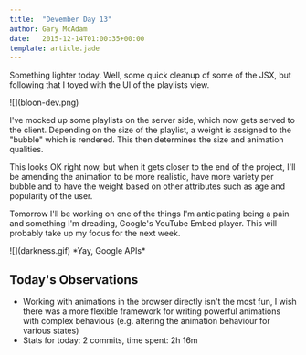 ```yaml
---
title:  "Devember Day 13"
author: Gary McAdam
date:   2015-12-14T01:00:35+00:00
template: article.jade
---
```


Something lighter today.<span class="more"></span> Well, some quick cleanup of some of the JSX, but following that I toyed with the UI of the playlists view.

<div class="img-responsive">
    ![](bloon-dev.png)
</div>

I've mocked up some playlists on the server side, which now gets served to the client. Depending on the size of the playlist, a weight is assigned to the "bubble" which is rendered. This then determines the size and animation qualities.

This looks OK right now, but when it gets closer to the end of the project, I'll be amending the animation to be more realistic, have more variety per bubble and to have the weight based on other attributes such as age and popularity of the user.

Tomorrow I'll be working on one of the things I'm anticipating being a pain and something I'm dreading, Google's YouTube Embed player. This will probably take up my focus for the next week.

<div class="img-responsive img-lg img-cap">
    ![](darkness.gif)
    *Yay, Google APIs*
</div>

## Today's Observations

 - Working with animations in the browser directly isn't the most fun, I wish there was a more flexible framework for writing powerful animations with complex behavious (e.g. altering the animation behaviour for various states)
 - Stats for today: 2 commits, time spent: 2h 16m